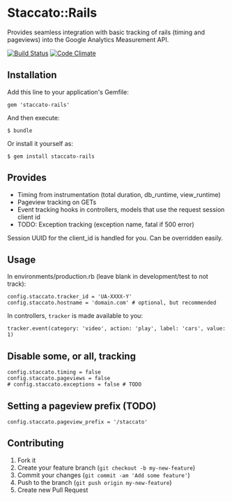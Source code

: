 # Staccato::Rails

Provides seamless integration with basic tracking of rails (timing and pageviews) into the Google Analytics Measurement API.

[![Build Status](https://travis-ci.org/tpitale/staccato-rails.png?branch=master)](https://travis-ci.org/tpitale/staccato-rails)
[![Code Climate](https://codeclimate.com/github/tpitale/staccato-rails.png)](https://codeclimate.com/github/tpitale/staccato-rails)

## Installation

Add this line to your application's Gemfile:

    gem 'staccato-rails'

And then execute:

    $ bundle

Or install it yourself as:

    $ gem install staccato-rails

## Provides

* Timing from instrumentation (total duration, db_runtime, view_runtime)
* Pageview tracking on GETs
* Event tracking hooks in controllers, models that use the request session client id
* TODO: Exception tracking (exception name, fatal if 500 error)

Session UUID for the client_id is handled for you. Can be overridden easily.

## Usage

In environments/production.rb (leave blank in development/test to not track):

    config.staccato.tracker_id = 'UA-XXXX-Y'
    config.staccato.hostname = 'domain.com' # optional, but recommended

In controllers, `tracker` is made available to you:

    tracker.event(category: 'video', action: 'play', label: 'cars', value: 1)

## Disable some, or all, tracking

    config.staccato.timing = false
    config.staccato.pageviews = false
    # config.staccato.exceptions = false # TODO

## Setting a pageview prefix (TODO)

    config.staccato.pageview_prefix = '/staccato'

## Contributing

1. Fork it
2. Create your feature branch (`git checkout -b my-new-feature`)
3. Commit your changes (`git commit -am 'Add some feature'`)
4. Push to the branch (`git push origin my-new-feature`)
5. Create new Pull Request
